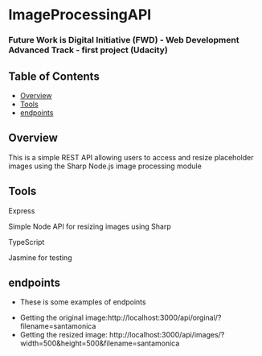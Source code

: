 # ImageProcessingAPI

### Future Work is Digital Initiative (FWD) - Web Development Advanced Track - first project (Udacity)


## Table of Contents

* [Overview](#Overview)
* [Tools](#Tools)
* [endpoints](#endpoints)

## Overview

This is a simple REST API allowing users to access and resize placeholder images using the Sharp Node.js image processing module

## Tools

Express

Simple Node API for resizing images using Sharp

TypeScript

Jasmine for testing

## endpoints
* These is some examples of endpoints
- Getting the original image:http://localhost:3000/api/orginal/?filename=santamonica
- Getting the resized image: http://localhost:3000/api/images/?width=500&height=500&filename=santamonica
